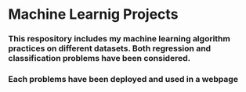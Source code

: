 # Machine Learnig Projects
### This respository includes my machine learning algorithm practices on different datasets. Both regression and classification problems have been considered.
### Each problems have been deployed and used in a webpage
